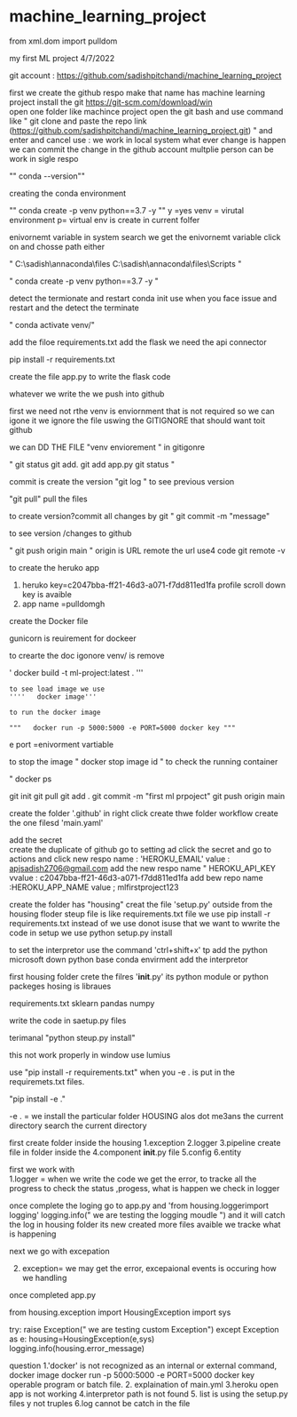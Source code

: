 # machine_learning_project

from xml.dom import pulldom


my first ML project 4/7/2022

git account : https://github.com/sadishpitchandi/machine_learning_project



 first we create the github respo make that name has  machine learning project 
 install the  git  https://git-scm.com/download/win  
 open one folder like machince project 
 open the git bash  and use command like  " git clone and paste the repo link (https://github.com/sadishpitchandi/machine_learning_project.git) " and enter and cancel
 use : we work in local system what ever change is happen we can commit the change in the github account multplie person can be work in sigle respo

 ""  conda --version""

 creating the conda environment 

 ""
  conda create -p venv python==3.7 -y
  ""
  y =yes venv = virutal environment  p= virtual env is create in current folfer 


  enivornemt variable in system search we get the enivornemt variable click on and chosse path either 

  " C:\sadish\annaconda\files
  C:\sadish\annaconda\files\Scripts "


  " conda create -p venv python==3.7 -y "

  detect the termionate and restart 
  conda init use when you face issue and restart and the detect the terminate

" conda activate venv/"

add the filoe  requirements.txt 
 add the flask we need the api connector


 pip install -r  requirements.txt 

 create the file   app.py to write the flask code


 whatever we write the we push into github

 first we need not rthe venv is enviornment that is not required so we can igone it 
 we ignore the file uswing the  GITIGNORE  that should want toit github

we can DD THE FILE "venv enviorement " in gitigonre


" git status 
  git add.
  git add app.py
   git status "


   commit is create the version 
   "git log " to see previous version 

   "git pull" pull the files

   to create version?commit all changes by git 
   "
   git commit -m "message"


   to see  version /changes to github 

   "
   git push origin main 
   "
   origin is URL   remote the url  use4 code git remote -v



   to create the heruko app

   1. heruko key=c2047bba-ff21-46d3-a071-f7dd811ed1fa   profile  scroll down key is avaible 
   2. app name =pulldomgh


   create the Docker file 

   gunicorn  is reuirement for dockeer 

   to crearte the doc igonore   venv/ is remove


  '   docker build -t ml-project:latest .    '''

    to see load image we use 
    ''''   docker image'''

    to run the docker image 

    """   docker run -p 5000:5000 -e PORT=5000 docker key """

e port =enivorment vartiable  


to stop the image 
 " docker stop image id "
to check the running container 

" docker ps




git init
git pull 
git add .
git commit -m "first ml prpoject"
git push origin main 

create the folder '.github' in right click create thwe folder workflow create the one filesd  'main.yaml'


add the secret  
create the duplicate of github 
go to setting ad click the secret and go to actions and click new respo
name : 'HEROKU_EMAIL'
value : apjsadish2706@gmail.com
 add the new respo
 name " HEROKU_API_KEY
 vvalue : c2047bba-ff21-46d3-a071-f7dd811ed1fa 
 add bew repo
 name :HEROKU_APP_NAME
 value ; mlfirstproject123


create the folder has  "housing"
creat the file 'setup.py'  outside from the housing floder  steup file is like requirements.txt file we use 
pip install -r requirements.txt instead of we use donot isuse that we want to wwrite the code in setup we use python setup.py install


to set the interpretor  use the command  'ctrl+shift+x' tp add the python microsoft
down python base conda envirment 
add the interpretor


first housing folder crete the filres '__init__.py' its python module or python packeges 
hosing is libraues


requirements.txt
sklearn
pandas
numpy

write the code in saetup.py files

terimanal  "python steup.py install"


this not work properly in window use lumius

use "pip install -r requirements.txt" when you -e . is put in the requiremets.txt files.


"pip install -e ."

-e . =   we install the particular folder HOUSING  alos   dot me3ans the current directory search the current directory

first create folder inside the housing 
1.exception
2.logger
3.pipeline      create file in  folder inside the
4.component       __init__.py file
5.config
6.entity


first we work with  
1.logger  =  when we write the code we get the error, to tracke all the progress to check the status ,progess, what is happen we check in logger

once complete the loging go to app.py and 'from housing.loggerimport logging'
logging.info(" we are testing the logging moudle ")
and it will catch the log in housing folder its new created
more files avaible we tracke what is happening 

next we go with excepation

2. exception= we may get the error, excepaional events is occuring how we handling 

once completed  app.py

from housing.exception import HousingException
import sys

try:
          raise Exception(" we are testing custom Exception")
     except Exception as e:
          housing=HousingException(e,sys)
          logging.info(housing.error_message)























 question 
        1.'docker' is not recognized as an internal or external command,   docker image    docker run -p 5000:5000 -e PORT=5000 docker key 
         operable program or batch file.
         2. explaination of main.yml
         3.heroku open app is not working
         4.interpretor path is not found
         5. list is using the setup.py files y not truples
         6.log cannot be catch in the file